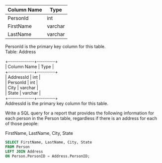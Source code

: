 | Column Name | Type    |  
| ----------- | ------- |  
| PersonId    | int     |  
| FirstName   | varchar |  
| LastName    | varchar |  

PersonId is the primary key column for this table.  
Table: Address  

+-------------+---------+  
| Column Name | Type    |  
+-------------+---------+  
| AddressId   | int     |  
| PersonId    | int     |  
| City        | varchar |  
| State       | varchar |  
+-------------+---------+  
AddressId is the primary key column for this table.
 

Write a SQL query for a report that provides the following information for each person in the Person table, regardless if there is an address for each of those people:

FirstName, LastName, City, State

```SQL
SELECT FirstName, LastName, City, State
FROM Person
LEFT JOIN Address
ON Person.PersonID = Address.PersonID;
```
